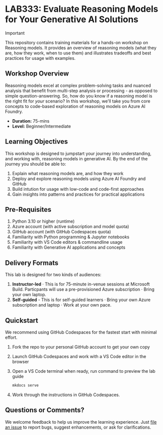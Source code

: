 # LAB333: Evaluate Reasoning Models for Your Generative AI Solutions


> [!IMPORTANT]  
> This repository contains training materials for a hands-on workshop on Reasoning models. It provides an overview of reasoning models (what they are, how they work, when to use them) and illustrates tradeoffs and best practices for usage with examples.

## Workshop Overview

Reasoning models excel at complex problem-solving tasks and nuanced analysis that benefit from multi-step analysis or processing - as opposed to simple question-answering. So, how do you know if a reasoning model is the right fit for _your_ scenario? In this workshop, we'll take you from core concepts to code-based exploration of reasoning models on Azure AI Foundry.

- **Duration:** 75-mins
- **Level:** Beginner/Intermediate

## Learning Objectives

This workshop is designed to jumpstart your journey into understanding, and working with, reasoning models in generative AI. By the end of the journey you should be able to:

1. Explain what reasoning models are, and how they work
1. Deploy and explore reasoning models using Azure AI Foundry and GitHub
1. Build intution for usage with low-code and code-first approaches
1. Gain insights into patterns and practices for practical applications


## Pre-Requisites

1. Python 3.10 or higher (runtime)
1. Azure account (with active subscription and model quota)
1. GitHub account (with GitHub Codespaces quota)
1. Familiarity with Python programming & Jupyter notebooks
1. Familiarity with VS Code editors & commandline usage
1. Familiarity with Generative AI applications and concepts

## Delivery Formats

This lab is designed for two kinds of audiences:

1. **Instructor-led** · This is for 75-minute in-venue sessions at Microsoft Build. Particpants will use a pre-provisioned Azure subscription · Bring your own laptop.
1. **Self-guided** - This is for self-guided learners · Bring your own Azure subscription and laptop · Work at your own pace.


## Quickstart

We recommend using GitHub Codespaces for the fastest start with minimal effort.

1. Fork the repo to your personal GitHub account to get your own copy
1. Launch GitHub Codespaces and work with a VS Code editor in the browser
1. Open a VS Code terminal when ready, run command to preview the lab guide

    ```bash
    mkdocs serve
    ```
    
1. Work through the instructions in GitHub Codespaces.

## Questions or Comments?

We welcome feedback to help us improve the learning experience. Just [file an issue](https://github.com/microsoft/BUILD25-LAB333/issues/new) to report bugs, suggest enhancements, or ask for clarifications.